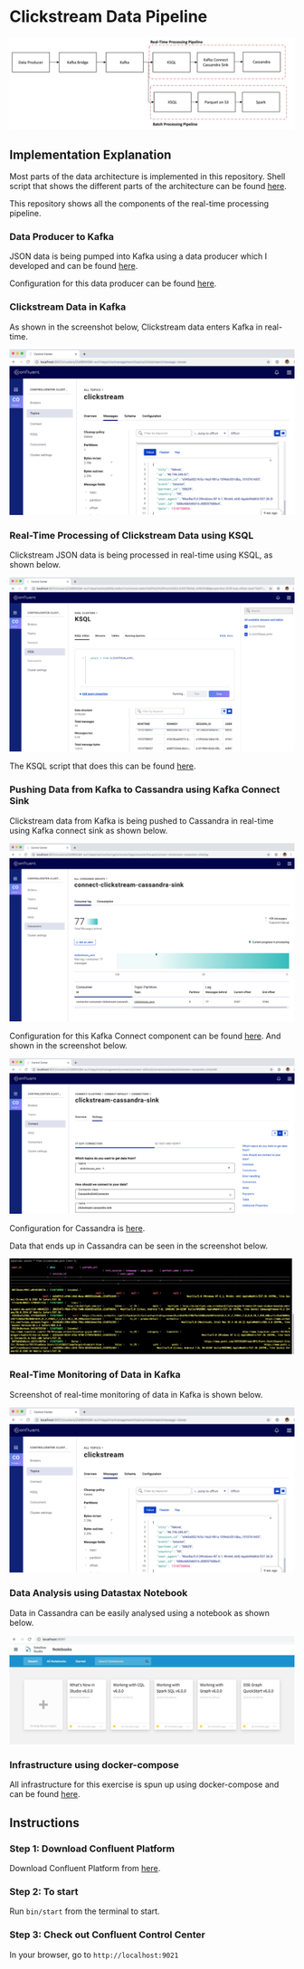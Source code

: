 # Clickstream Data Pipeline

![datapipeline](https://raw.githubusercontent.com/devacto/ms/master/docs/images/moneysmart_data_architecture.png)

## Implementation Explanation

Most parts of the data architecture is implemented in this repository. Shell script that shows the different parts of the architecture can be found [here](https://github.com/devacto/ms/blob/master/bin/start).

This repository shows all the components of the real-time processing pipeline.

### Data Producer to Kafka

JSON data is being pumped into Kafka using a data producer which I developed and can be found [here](https://github.com/devacto/udp-data-producer).

Configuration for this data producer can be found [here](https://github.com/devacto/ms/blob/master/data-producer/config.properties).

### Clickstream Data in Kafka

As shown in the screenshot below, Clickstream data enters Kafka in real-time.

![clickstream_topic](https://raw.githubusercontent.com/devacto/ms/master/docs/images/clickstream_topic.png)

### Real-Time Processing of Clickstream Data using KSQL

Clickstream JSON data is being processed in real-time using KSQL, as shown below.

![ksql_clickstream_results](https://raw.githubusercontent.com/devacto/ms/master/docs/images/ksql_stream_results.png)

The KSQL script that does this can be found [here](https://github.com/devacto/ms/blob/master/ksql/clickstream-schema.sql).

### Pushing Data from Kafka to Cassandra using Kafka Connect Sink

Clickstream data from Kafka is being pushed to Cassandra in real-time using Kafka connect sink as shown below.

![connect_cassandra_sink](https://raw.githubusercontent.com/devacto/ms/master/docs/images/connect_cassandra_sink.png)

Configuration for this Kafka Connect component can be found [here](https://github.com/devacto/ms/blob/master/cassandra-sink/config.json). And shown in the screenshot below.

![connect_cassandra_sink_config](https://raw.githubusercontent.com/devacto/ms/master/docs/images/connect_cassandra_sink_config.png)

Configuration for Cassandra is [here](https://github.com/devacto/ms/blob/master/cqlsh/clickstream-schema.cql).

Data that ends up in Cassandra can be seen in the screenshot below.

![cassandra_data](https://raw.githubusercontent.com/devacto/ms/master/docs/images/cassandra_query.png)

### Real-Time Monitoring of Data in Kafka

Screenshot of real-time monitoring of data in Kafka is shown below.

![clickstream_topic](https://raw.githubusercontent.com/devacto/ms/master/docs/images/clickstream_topic.png)

### Data Analysis using Datastax Notebook

Data in Cassandra can be easily analysed using a notebook as shown below.

![datastax_notebook](https://raw.githubusercontent.com/devacto/ms/master/docs/images/datastax_notebook.png)

### Infrastructure using docker-compose

All infrastructure for this exercise is spun up using docker-compose and can be found [here](https://github.com/devacto/ms/blob/master/docker-compose.yml).

## Instructions

### Step 1: Download Confluent Platform

Download Confluent Platform from [here](https://www.confluent.io/download/).

### Step 2: To start

Run `bin/start` from the terminal to start.

### Step 3: Check out Confluent Control Center

In your browser, go to `http://localhost:9021`